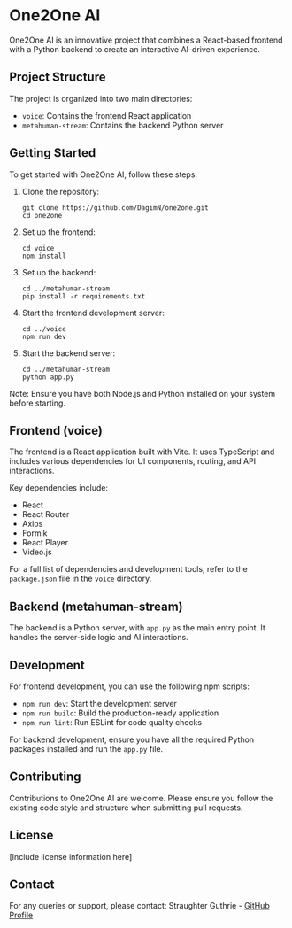 # One2One AI

One2One AI is an innovative project that combines a React-based frontend with a Python backend to create an interactive AI-driven experience.

## Project Structure

The project is organized into two main directories:
- `voice`: Contains the frontend React application
- `metahuman-stream`: Contains the backend Python server

## Getting Started

To get started with One2One AI, follow these steps:

1. Clone the repository:
   ```
   git clone https://github.com/DagimN/one2one.git
   cd one2one
   ```

2. Set up the frontend:
   ```
   cd voice
   npm install
   ```

3. Set up the backend:
   ```
   cd ../metahuman-stream
   pip install -r requirements.txt
   ```

4. Start the frontend development server:
   ```
   cd ../voice
   npm run dev
   ```

5. Start the backend server:
   ```
   cd ../metahuman-stream
   python app.py
   ```

Note: Ensure you have both Node.js and Python installed on your system before starting.

## Frontend (voice)

The frontend is a React application built with Vite. It uses TypeScript and includes various dependencies for UI components, routing, and API interactions.

Key dependencies include:
- React
- React Router
- Axios
- Formik
- React Player
- Video.js

For a full list of dependencies and development tools, refer to the `package.json` file in the `voice` directory.

## Backend (metahuman-stream)

The backend is a Python server, with `app.py` as the main entry point. It handles the server-side logic and AI interactions.

## Development

For frontend development, you can use the following npm scripts:
- `npm run dev`: Start the development server
- `npm run build`: Build the production-ready application
- `npm run lint`: Run ESLint for code quality checks

For backend development, ensure you have all the required Python packages installed and run the `app.py` file.

## Contributing

Contributions to One2One AI are welcome. Please ensure you follow the existing code style and structure when submitting pull requests.

## License

[Include license information here]

## Contact

For any queries or support, please contact:
Straughter Guthrie - [GitHub Profile](https://github.com/jmanhype)
